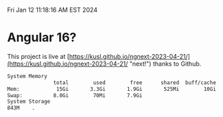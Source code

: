 Fri Jan 12 11:18:16 AM EST 2024

# Angular 16?


This project is live at [https://kusl.github.io/ngnext-2023-04-21/](https://kusl.github.io/ngnext-2023-04-21/ "next!") thanks to Github.

```bash
System Memory
               total        used        free      shared  buff/cache   available
Mem:            15Gi       3.3Gi       1.9Gi       525Mi        10Gi        11Gi
Swap:          8.0Gi        70Mi       7.9Gi
System Storage
843M	.
```
